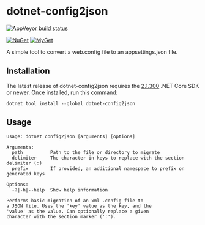 dotnet-config2json
============

[![AppVeyor build status][appveyor-badge]](https://ci.appveyor.com/project/andrewlock/dotnet-config2json/branch/master)

[appveyor-badge]: https://img.shields.io/appveyor/ci/andrewlock/dotnet-config2json/master.svg?label=appveyor&style=flat-square

[![NuGet][main-nuget-badge]][main-nuget] [![MyGet][main-myget-badge]][main-myget]

[main-nuget]: https://www.nuget.org/packages/dotnet-config2json/
[main-nuget-badge]: https://img.shields.io/nuget/v/dotnet-config2json.svg?style=flat-square&label=nuget
[main-myget]: https://www.myget.org/feed/andrewlock-ci/package/nuget/dotnet-config2json
[main-myget-badge]: https://img.shields.io/www.myget/andrewlock-ci/vpre/dotnet-config2json.svg?style=flat-square&label=myget

A simple tool to convert a web.config file to an appsettings.json file.

## Installation

The latest release of dotnet-config2json requires the [2.1.300](https://www.microsoft.com/net/download/dotnet-core/sdk-2.1.300) .NET Core SDK or newer.
Once installed, run this command:

```
dotnet tool install --global dotnet-config2json
```

## Usage

```
Usage: dotnet config2json [arguments] [options]

Arguments:
  path          Path to the file or directory to migrate
  delimiter     The character in keys to replace with the section delimiter (:)
  prefix        If provided, an additional namespace to prefix on generated keys

Options:
  -?|-h|--help  Show help information

Performs basic migration of an xml .config file to
a JSON file. Uses the 'key' value as the key, and the
'value' as the value. Can optionally replace a given
character with the section marker (':').
